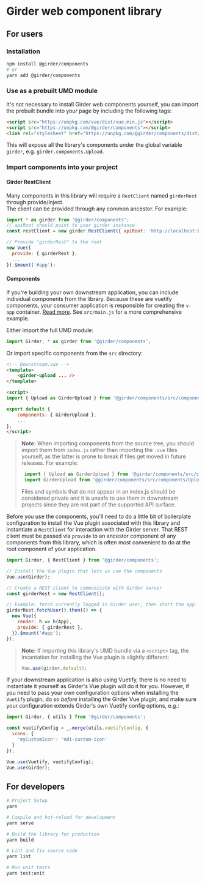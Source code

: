 # Girder web component library

## For users

### Installation

```bash
npm install @girder/components
# or
yarn add @girder/components
```

### Use as a prebuilt UMD module

It's not necessary to install Girder web components yourself, you can import the prebuilt bundle
into your page by including the following tags:

```html
<script src="https://unpkg.com/vue/dist/vue.min.js"></script>
<script src="https://unpkg.com/@girder/components"></script>
<link rel="stylesheet" href="https://unpkg.com/@girder/components/dist/girder.css">
```

This will expose all the library's components under the global variable `girder`, e.g.
`girder.components.Upload`.

### Import components into your project

#### Girder RestClient

Many components in this library will require a `RestClient` named `girderRest` through provide/inject.  
The client can be provided through any common ancestor.  For example:

```javascript
import * as girder from '@girder/components';
// apiRoot should point to your girder instance
const restClient = new girder.RestClient({ apiRoot: 'http://localhost:8080/api/v1' });

// Provide "girderRest" to the root
new Vue({
  provide: { girderRest },
  ...
}).$mount('#app');
```

#### Components

If you're building your own downstream application, you can include individual components from the library. Because these are vuetify components, your consumer application is responsible for creating the `v-app` container.  [Read more](https://vuetifyjs.com/en/layout/pre-defined#all-about-app).  See `src/main.js` for a more comprehensive example.

Either import the full UMD module:

```javascript
import Girder, * as girder from '@girder/components';
```

Or import specific components from the `src` directory:

```html
<!-- Downstream.vue -->
<template>
    <girder-upload ... />
</template>

<script>
import { Upload as GirderUpload } from '@girder/components/src/components';

export default {
    components: { GirderUpload },
    ...
};
</script>
```

> **Note:** When importing components from the source tree, you should import
> them from `index.js` rather than importing the `.vue` files yourself, as the
> latter is prone to break if files get moved in future releases. For example:
> ```javascript
>  import { Upload as GirderUpload } from '@girder/components/src/components';  // Good
>  import GirderUpload from '@girder/components/src/components/Upload.vue'; // Unsafe -- may move in future
> ```
> Files and symbols that do not appear in an index.js should be considered private and it
> is unsafe to use them in downstream projects since they are not part of the supported API surface.

Before you use the components, you'll need to do a little bit of boilerplate configuration to
install the Vue plugin associated with this library and instantiate a ``RestClient`` for interaction
with the Girder server. That REST client must be passed via ``provide`` to an ancestor component
of any components from this library, which is often most convenient to do at the root component
of your application.

```javascript
import Girder, { RestClient } from '@girder/components';

// Install the Vue plugin that lets us use the components
Vue.use(Girder);

// Create a REST client to communicate with Girder server
const girderRest = new RestClient();

// Example: fetch currently logged in Girder user, then start the app
girderRest.fetchUser().then(() => {
  new Vue({
    render: h => h(App),
    provide: { girderRest },
  }).$mount('#app');
});
```

> **Note:** If importing this library's UMD bundle via a ``<script>`` tag, the incantation for
> installing the Vue plugin is slightly different:
> ```javascript
> Vue.use(girder.default);
> ```

If your downstream application is also using Vuetify, there is no need to instantiate it yourself
as Girder's Vue plugin will do it for you. However, if you need to pass your own configuration
options when installing the ``Vuetify`` plugin, do so *before* installing the Girder Vue plugin,
and make sure your configuration extends Girder's own Vuetify config options, e.g.:

```javascript
import Girder, { utils } from '@girder/components';

const vuetifyConfig = _.merge(utils.vuetifyConfig, {
  icons: {
    'myCustomIcon': 'mdi-custom-icon'
  }
});

Vue.use(Vuetify, vuetifyConfig);
Vue.use(Girder);
```

## For developers

```bash
# Project Setup
yarn

# Compile and hot-reload for development
yarn serve

# Build the library for production
yarn build

# Lint and fix source code
yarn lint

# Run unit tests
yarn test:unit
```
